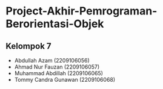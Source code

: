 # Project-Akhir-Pemrograman-Berorientasi-Objek
## Kelompok 7
- Abdullah Azam (2209106056)
- Ahmad Nur Fauzan (2209106057)
- Muhammad Abdillah (2209106065)
- Tommy Candra Gunawan (2209106068)